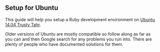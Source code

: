 Setup for Ubuntu
----------------

This guide will help you setup a Ruby development environment on [Ubuntu 14.04 Trusty Tahr](http://releases.ubuntu.com/14.04/).

Older versions of Ubuntu are mostly compatible so follow along as far as you can and then Google search for any problems you run into. There are plenty of people who have documented solutions for them.
